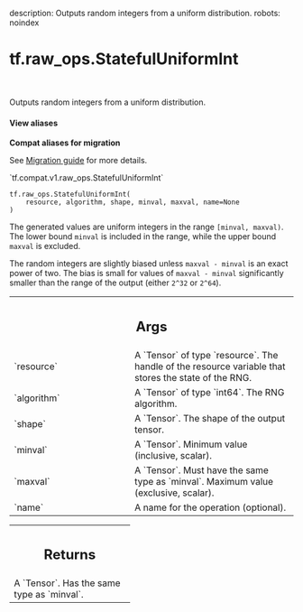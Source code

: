 description: Outputs random integers from a uniform distribution.
robots: noindex

# tf.raw_ops.StatefulUniformInt

<!-- Insert buttons and diff -->

<table class="tfo-notebook-buttons tfo-api nocontent" align="left">

</table>



Outputs random integers from a uniform distribution.


<section class="expandable">
  <h4 class="showalways">View aliases</h4>
  <p>
<b>Compat aliases for migration</b>
<p>See
<a href="https://www.tensorflow.org/guide/migrate">Migration guide</a> for
more details.</p>
<p>`tf.compat.v1.raw_ops.StatefulUniformInt`</p>
</p>
</section>

<pre class="devsite-click-to-copy prettyprint lang-py tfo-signature-link">
<code>tf.raw_ops.StatefulUniformInt(
    resource, algorithm, shape, minval, maxval, name=None
)
</code></pre>



<!-- Placeholder for "Used in" -->

The generated values are uniform integers in the range `[minval, maxval)`.
The lower bound `minval` is included in the range, while the upper bound
`maxval` is excluded.

The random integers are slightly biased unless `maxval - minval` is an exact
power of two.  The bias is small for values of `maxval - minval` significantly
smaller than the range of the output (either `2^32` or `2^64`).

<!-- Tabular view -->
 <table class="responsive fixed orange">
<colgroup><col width="214px"><col></colgroup>
<tr><th colspan="2"><h2 class="add-link">Args</h2></th></tr>

<tr>
<td>
`resource`<a id="resource"></a>
</td>
<td>
A `Tensor` of type `resource`.
The handle of the resource variable that stores the state of the RNG.
</td>
</tr><tr>
<td>
`algorithm`<a id="algorithm"></a>
</td>
<td>
A `Tensor` of type `int64`. The RNG algorithm.
</td>
</tr><tr>
<td>
`shape`<a id="shape"></a>
</td>
<td>
A `Tensor`. The shape of the output tensor.
</td>
</tr><tr>
<td>
`minval`<a id="minval"></a>
</td>
<td>
A `Tensor`. Minimum value (inclusive, scalar).
</td>
</tr><tr>
<td>
`maxval`<a id="maxval"></a>
</td>
<td>
A `Tensor`. Must have the same type as `minval`.
Maximum value (exclusive, scalar).
</td>
</tr><tr>
<td>
`name`<a id="name"></a>
</td>
<td>
A name for the operation (optional).
</td>
</tr>
</table>



<!-- Tabular view -->
 <table class="responsive fixed orange">
<colgroup><col width="214px"><col></colgroup>
<tr><th colspan="2"><h2 class="add-link">Returns</h2></th></tr>
<tr class="alt">
<td colspan="2">
A `Tensor`. Has the same type as `minval`.
</td>
</tr>

</table>

